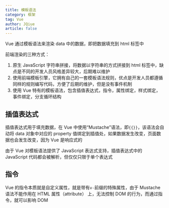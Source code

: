 ```yaml
---
title: 模板语法
category: 框架
tag: Vue
author: JQiue
article: false
---
```


Vue 通过模板语法来渲染 data 中的数据，即把数据填充到 html 标签中

前端渲染的三种方式：

1. 原生 JavaScript 字符串拼接，将数据以字符串的方式拼接到 html 标签中，缺点是不同的开发人员风格差异较大，后期难以维护
2. 使用前端模板引擎，它拥有自己的一套模板语法规则，优点是开发人员都遵循同样的规则编写代码，方便了后期的维护，但是没有事件机制
3. 使用 Vue 特有的模板语法，包含插值表达式，指令，属性绑定，样式绑定，事件绑定，分支循环结构

## 插值表达式

插值表达式用于填充数据，在 Vue 中使用“Mustache”语法，即`{{}}`，该语法会自动将 data 对象中对应的 property 值绑定到插值处，如果数据发生改变，页面数据也会发生改变，因为 Vue 是响应式的

由于 Vue 对模板语法提供了 JavaScript 表达式支持，插值表达式中的 JavaScript 代码都会被解析，但仅仅只限于单个表达式

## 指令

Vue 的指令本质就是自定义属性，就是带有`v-`前缀的特殊属性，由于 Mustache 语法不能作用在 HTML 属性（attribute） 上，无法控制 DOM 的行为，而通过指令，就可以影响 DOM

